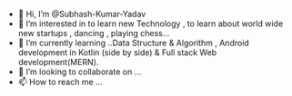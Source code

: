 - 👋 Hi, I’m @Subhash-Kumar-Yadav
- 👀 I’m interested in to learn new Technology , to learn about world wide new startups , dancing , playing chess...
- 🌱 I’m currently learning ..Data Structure & Algorithm , Android development in Kotlin (side by side) & Full stack Web development(MERN).
- 💞️ I’m looking to collaborate on ...
- 📫 How to reach me ...

<!---
Subhash-Kumar-Yadav/Subhash-Kumar-Yadav is a ✨ special ✨ repository because its `README.md` (this file) appears on your GitHub profile.
You can click the Preview link to take a look at your changes.
--->

